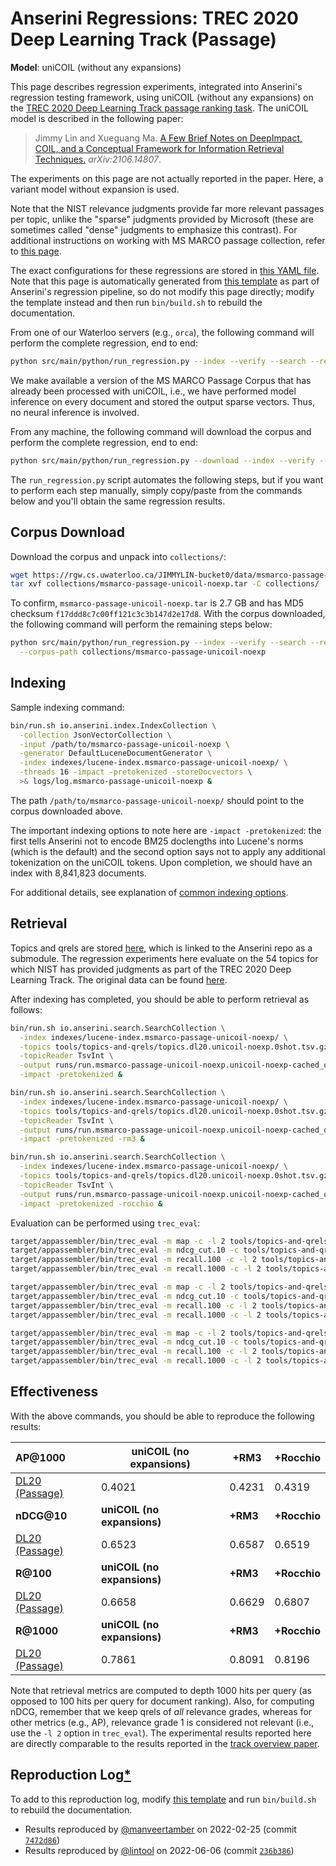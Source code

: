 # Anserini Regressions: TREC 2020 Deep Learning Track (Passage)

**Model**: uniCOIL (without any expansions)

This page describes regression experiments, integrated into Anserini's regression testing framework, using uniCOIL (without any expansions) on the [TREC 2020 Deep Learning Track passage ranking task](https://trec.nist.gov/data/deep2020.html).
The uniCOIL model is described in the following paper:

> Jimmy Lin and Xueguang Ma. [A Few Brief Notes on DeepImpact, COIL, and a Conceptual Framework for Information Retrieval Techniques.](https://arxiv.org/abs/2106.14807) _arXiv:2106.14807_.

The experiments on this page are not actually reported in the paper.
Here, a variant model without expansion is used.

Note that the NIST relevance judgments provide far more relevant passages per topic, unlike the "sparse" judgments provided by Microsoft (these are sometimes called "dense" judgments to emphasize this contrast).
For additional instructions on working with MS MARCO passage collection, refer to [this page](../../docs/experiments-msmarco-passage.md).

The exact configurations for these regressions are stored in [this YAML file](../../src/main/resources/regression/dl20-passage-unicoil-noexp.yaml).
Note that this page is automatically generated from [this template](../../src/main/resources/docgen/templates/dl20-passage-unicoil-noexp.template) as part of Anserini's regression pipeline, so do not modify this page directly; modify the template instead and then run `bin/build.sh` to rebuild the documentation.

From one of our Waterloo servers (e.g., `orca`), the following command will perform the complete regression, end to end:

```bash
python src/main/python/run_regression.py --index --verify --search --regression dl20-passage-unicoil-noexp
```

We make available a version of the MS MARCO Passage Corpus that has already been processed with uniCOIL, i.e., we have performed model inference on every document and stored the output sparse vectors.
Thus, no neural inference is involved.

From any machine, the following command will download the corpus and perform the complete regression, end to end:

```bash
python src/main/python/run_regression.py --download --index --verify --search --regression dl20-passage-unicoil-noexp
```

The `run_regression.py` script automates the following steps, but if you want to perform each step manually, simply copy/paste from the commands below and you'll obtain the same regression results.

## Corpus Download

Download the corpus and unpack into `collections/`:

```bash
wget https://rgw.cs.uwaterloo.ca/JIMMYLIN-bucket0/data/msmarco-passage-unicoil-noexp.tar -P collections/
tar xvf collections/msmarco-passage-unicoil-noexp.tar -C collections/
```

To confirm, `msmarco-passage-unicoil-noexp.tar` is 2.7 GB and has MD5 checksum `f17ddd8c7c00ff121c3c3b147d2e17d8`.
With the corpus downloaded, the following command will perform the remaining steps below:

```bash
python src/main/python/run_regression.py --index --verify --search --regression dl20-passage-unicoil-noexp \
  --corpus-path collections/msmarco-passage-unicoil-noexp
```

## Indexing

Sample indexing command:

```bash
bin/run.sh io.anserini.index.IndexCollection \
  -collection JsonVectorCollection \
  -input /path/to/msmarco-passage-unicoil-noexp \
  -generator DefaultLuceneDocumentGenerator \
  -index indexes/lucene-index.msmarco-passage-unicoil-noexp/ \
  -threads 16 -impact -pretokenized -storeDocvectors \
  >& logs/log.msmarco-passage-unicoil-noexp &
```

The path `/path/to/msmarco-passage-unicoil-noexp/` should point to the corpus downloaded above.

The important indexing options to note here are `-impact -pretokenized`: the first tells Anserini not to encode BM25 doclengths into Lucene's norms (which is the default) and the second option says not to apply any additional tokenization on the uniCOIL tokens.
Upon completion, we should have an index with 8,841,823 documents.

For additional details, see explanation of [common indexing options](../../docs/common-indexing-options.md).

## Retrieval

Topics and qrels are stored [here](https://github.com/castorini/anserini-tools/tree/master/topics-and-qrels), which is linked to the Anserini repo as a submodule.
The regression experiments here evaluate on the 54 topics for which NIST has provided judgments as part of the TREC 2020 Deep Learning Track.
The original data can be found [here](https://trec.nist.gov/data/deep2020.html).

After indexing has completed, you should be able to perform retrieval as follows:

```bash
bin/run.sh io.anserini.search.SearchCollection \
  -index indexes/lucene-index.msmarco-passage-unicoil-noexp/ \
  -topics tools/topics-and-qrels/topics.dl20.unicoil-noexp.0shot.tsv.gz \
  -topicReader TsvInt \
  -output runs/run.msmarco-passage-unicoil-noexp.unicoil-noexp-cached_q.topics.dl20.unicoil-noexp.0shot.txt \
  -impact -pretokenized &

bin/run.sh io.anserini.search.SearchCollection \
  -index indexes/lucene-index.msmarco-passage-unicoil-noexp/ \
  -topics tools/topics-and-qrels/topics.dl20.unicoil-noexp.0shot.tsv.gz \
  -topicReader TsvInt \
  -output runs/run.msmarco-passage-unicoil-noexp.unicoil-noexp-cached_q+rm3.topics.dl20.unicoil-noexp.0shot.txt \
  -impact -pretokenized -rm3 &

bin/run.sh io.anserini.search.SearchCollection \
  -index indexes/lucene-index.msmarco-passage-unicoil-noexp/ \
  -topics tools/topics-and-qrels/topics.dl20.unicoil-noexp.0shot.tsv.gz \
  -topicReader TsvInt \
  -output runs/run.msmarco-passage-unicoil-noexp.unicoil-noexp-cached_q+rocchio.topics.dl20.unicoil-noexp.0shot.txt \
  -impact -pretokenized -rocchio &
```

Evaluation can be performed using `trec_eval`:

```bash
target/appassembler/bin/trec_eval -m map -c -l 2 tools/topics-and-qrels/qrels.dl20-passage.txt runs/run.msmarco-passage-unicoil-noexp.unicoil-noexp-cached_q.topics.dl20.unicoil-noexp.0shot.txt
target/appassembler/bin/trec_eval -m ndcg_cut.10 -c tools/topics-and-qrels/qrels.dl20-passage.txt runs/run.msmarco-passage-unicoil-noexp.unicoil-noexp-cached_q.topics.dl20.unicoil-noexp.0shot.txt
target/appassembler/bin/trec_eval -m recall.100 -c -l 2 tools/topics-and-qrels/qrels.dl20-passage.txt runs/run.msmarco-passage-unicoil-noexp.unicoil-noexp-cached_q.topics.dl20.unicoil-noexp.0shot.txt
target/appassembler/bin/trec_eval -m recall.1000 -c -l 2 tools/topics-and-qrels/qrels.dl20-passage.txt runs/run.msmarco-passage-unicoil-noexp.unicoil-noexp-cached_q.topics.dl20.unicoil-noexp.0shot.txt

target/appassembler/bin/trec_eval -m map -c -l 2 tools/topics-and-qrels/qrels.dl20-passage.txt runs/run.msmarco-passage-unicoil-noexp.unicoil-noexp-cached_q+rm3.topics.dl20.unicoil-noexp.0shot.txt
target/appassembler/bin/trec_eval -m ndcg_cut.10 -c tools/topics-and-qrels/qrels.dl20-passage.txt runs/run.msmarco-passage-unicoil-noexp.unicoil-noexp-cached_q+rm3.topics.dl20.unicoil-noexp.0shot.txt
target/appassembler/bin/trec_eval -m recall.100 -c -l 2 tools/topics-and-qrels/qrels.dl20-passage.txt runs/run.msmarco-passage-unicoil-noexp.unicoil-noexp-cached_q+rm3.topics.dl20.unicoil-noexp.0shot.txt
target/appassembler/bin/trec_eval -m recall.1000 -c -l 2 tools/topics-and-qrels/qrels.dl20-passage.txt runs/run.msmarco-passage-unicoil-noexp.unicoil-noexp-cached_q+rm3.topics.dl20.unicoil-noexp.0shot.txt

target/appassembler/bin/trec_eval -m map -c -l 2 tools/topics-and-qrels/qrels.dl20-passage.txt runs/run.msmarco-passage-unicoil-noexp.unicoil-noexp-cached_q+rocchio.topics.dl20.unicoil-noexp.0shot.txt
target/appassembler/bin/trec_eval -m ndcg_cut.10 -c tools/topics-and-qrels/qrels.dl20-passage.txt runs/run.msmarco-passage-unicoil-noexp.unicoil-noexp-cached_q+rocchio.topics.dl20.unicoil-noexp.0shot.txt
target/appassembler/bin/trec_eval -m recall.100 -c -l 2 tools/topics-and-qrels/qrels.dl20-passage.txt runs/run.msmarco-passage-unicoil-noexp.unicoil-noexp-cached_q+rocchio.topics.dl20.unicoil-noexp.0shot.txt
target/appassembler/bin/trec_eval -m recall.1000 -c -l 2 tools/topics-and-qrels/qrels.dl20-passage.txt runs/run.msmarco-passage-unicoil-noexp.unicoil-noexp-cached_q+rocchio.topics.dl20.unicoil-noexp.0shot.txt
```

## Effectiveness

With the above commands, you should be able to reproduce the following results:

| **AP@1000**                                                                                                  | **uniCOIL (no expansions)**| **+RM3**  | **+Rocchio**|
|:-------------------------------------------------------------------------------------------------------------|-----------|-----------|-----------|
| [DL20 (Passage)](https://trec.nist.gov/data/deep2020.html)                                                   | 0.4021    | 0.4231    | 0.4319    |
| **nDCG@10**                                                                                                  | **uniCOIL (no expansions)**| **+RM3**  | **+Rocchio**|
| [DL20 (Passage)](https://trec.nist.gov/data/deep2020.html)                                                   | 0.6523    | 0.6587    | 0.6519    |
| **R@100**                                                                                                    | **uniCOIL (no expansions)**| **+RM3**  | **+Rocchio**|
| [DL20 (Passage)](https://trec.nist.gov/data/deep2020.html)                                                   | 0.6658    | 0.6629    | 0.6807    |
| **R@1000**                                                                                                   | **uniCOIL (no expansions)**| **+RM3**  | **+Rocchio**|
| [DL20 (Passage)](https://trec.nist.gov/data/deep2020.html)                                                   | 0.7861    | 0.8091    | 0.8196    |

Note that retrieval metrics are computed to depth 1000 hits per query (as opposed to 100 hits per query for document ranking).
Also, for computing nDCG, remember that we keep qrels of _all_ relevance grades, whereas for other metrics (e.g., AP), relevance grade 1 is considered not relevant (i.e., use the `-l 2` option in `trec_eval`).
The experimental results reported here are directly comparable to the results reported in the [track overview paper](https://arxiv.org/abs/2102.07662).

## Reproduction Log[*](../../docs/reproducibility.md)

To add to this reproduction log, modify [this template](../../src/main/resources/docgen/templates/dl20-passage-unicoil-noexp.template) and run `bin/build.sh` to rebuild the documentation.

+ Results reproduced by [@manveertamber](https://github.com/manveertamber) on 2022-02-25 (commit [`7472d86`](https://github.com/castorini/anserini/commit/7472d862c7311bc8bbd30655c940d6396e27c223))
+ Results reproduced by [@lintool](https://github.com/lintool) on 2022-06-06 (commit [`236b386`](https://github.com/castorini/anserini/commit/236b386ddc11d292b4b736162b59488a02236d6c))
